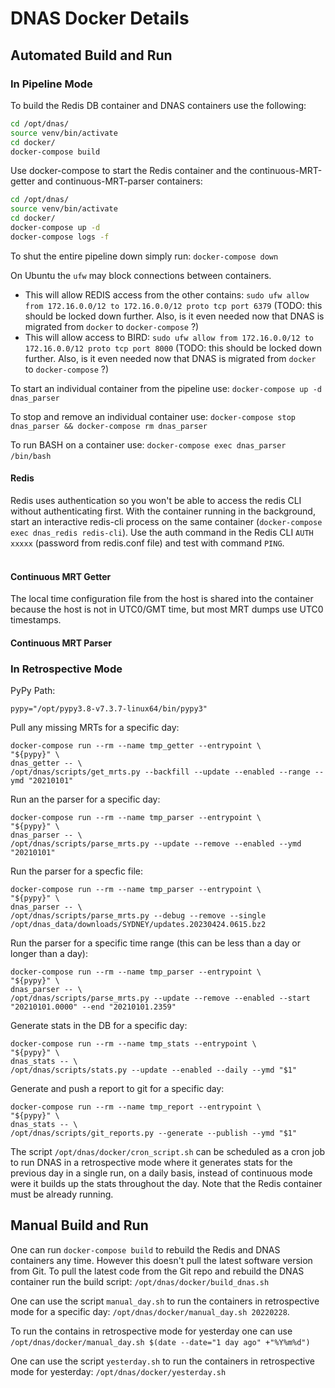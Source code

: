 # DNAS Docker Details

## Automated Build and Run

### In Pipeline Mode

To build the Redis DB container and DNAS containers use the following:

```bash
cd /opt/dnas/
source venv/bin/activate
cd docker/
docker-compose build
```

Use docker-compose to start the Redis container and the continuous-MRT-getter and continuous-MRT-parser containers:

```bash
cd /opt/dnas/
source venv/bin/activate
cd docker/
docker-compose up -d
docker-compose logs -f
```

To shut the entire pipeline down simply run: `docker-compose down`

On Ubuntu the `ufw` may block connections between containers.  

* This will allow REDIS access from the other contains: `sudo ufw allow from 172.16.0.0/12 to 172.16.0.0/12 proto tcp port 6379` (TODO: this should be locked down further. Also, is it even needed now that DNAS is migrated from `docker` to `docker-compose` ?)
* This will allow access to BIRD: `sudo ufw allow from 172.16.0.0/12 to 172.16.0.0/12 proto tcp port 8000` (TODO: this should be locked down further. Also, is it even needed now that DNAS is migrated from `docker` to `docker-compose` ?)

To start an individual container from the pipeline use: `docker-compose up -d dnas_parser`

To stop and remove an individual container use: `docker-compose stop dnas_parser && docker-compose rm dnas_parser`

To run BASH on a container use: `docker-compose exec dnas_parser /bin/bash`
&nbsp;


#### Redis

Redis uses authentication so you won't be able to access the redis CLI without authenticating first. With the container running in the background, start an interactive redis-cli process on the same container (`docker-compose exec dnas_redis redis-cli`). Use the auth command in the Redis CLI `AUTH xxxxx` (password from redis.conf file) and test with command `PING`.  
&nbsp;

#### Continuous MRT Getter

The local time configuration file from the host is shared into the container because the host is not in UTC0/GMT time, but most MRT dumps use UTC0 timestamps.

#### Continuous MRT Parser

### In Retrospective Mode

PyPy Path:
```shell
pypy="/opt/pypy3.8-v7.3.7-linux64/bin/pypy3"
```

Pull any missing MRTs for a specific day:
```shell
docker-compose run --rm --name tmp_getter --entrypoint \
"${pypy}" \
dnas_getter -- \
/opt/dnas/scripts/get_mrts.py --backfill --update --enabled --range --ymd "20210101"
```

Run an the parser for a specific day:
```shell
docker-compose run --rm --name tmp_parser --entrypoint \
"${pypy}" \
dnas_parser -- \
/opt/dnas/scripts/parse_mrts.py --update --remove --enabled --ymd "20210101"
```

Run the parser for a specfic file:
```shell
docker-compose run --rm --name tmp_parser --entrypoint \
"${pypy}" \
dnas_parser -- \
/opt/dnas/scripts/parse_mrts.py --debug --remove --single /opt/dnas_data/downloads/SYDNEY/updates.20230424.0615.bz2
```

Run the parser for a specific time range (this can be less than a day or longer than a day):
```shell
docker-compose run --rm --name tmp_parser --entrypoint \
"${pypy}" \
dnas_parser -- \
/opt/dnas/scripts/parse_mrts.py --update --remove --enabled --start "20210101.0000" --end "20210101.2359"
```

Generate stats in the DB for a specific day:
```shell
docker-compose run --rm --name tmp_stats --entrypoint \
"${pypy}" \
dnas_stats -- \
/opt/dnas/scripts/stats.py --update --enabled --daily --ymd "$1"
```

Generate and push a report to git for a specific day:
```shell
docker-compose run --rm --name tmp_report --entrypoint \
"${pypy}" \
dnas_stats -- \
/opt/dnas/scripts/git_reports.py --generate --publish --ymd "$1"
```

The script `/opt/dnas/docker/cron_script.sh` can be scheduled as a cron job to run DNAS in a retrospective mode where it generates stats for the previous day in a single run, on a daily basis, instead of continuous mode were it builds up the stats throughout the day. Note that the Redis container must be already running.

## Manual Build and Run

One can run `docker-compose build` to rebuild the Redis and DNAS containers any time. However this doesn't pull the latest software version from Git. To pull the latest code from the Git repo and rebuild the DNAS container run the build script: `/opt/dnas/docker/build_dnas.sh`

One can use the script `manual_day.sh` to run the containers in retrospective mode for a specific day: `/opt/dnas/docker/manual_day.sh 20220228`.

To run the contains in retrospective mode for yesterday one can use `/opt/dnas/docker/manual_day.sh $(date --date="1 day ago" +"%Y%m%d")`
&nbsp;

One can use the script `yesterday.sh` to run the containers in retrospective mode for yesterday: `/opt/dnas/docker/yesterday.sh`  
&nbsp;
